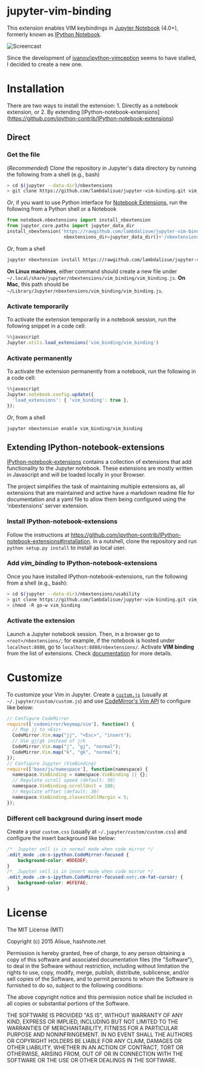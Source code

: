 # jupyter-vim-binding

This extension enables VIM keybindings in [Jupyter Notebook](https://jupyter.org/) (4.0+), formerly known as [IPython Notebook](http://ipython.org/notebook.html).

![Screencast](http://recordit.co/62sg2aC9cZ.gif)

Since the development of [ivanov/ipython-vimception](https://github.com/ivanov/ipython-vimception) seems to have stalled, I decided to create a new one.


# Installation

There are two ways to install the extension: 1. Directly as a notebook extension, or 2. By extending [IPython-notebook-extensions] (https://github.com/ipython-contrib/IPython-notebook-extensions)

## Direct
### Get the file
(*Recommended*) Clone the repository in Jupyter's data directory by running the following from a shell (e.g., bash)

```bash
> cd $(jupyter --data-dir)/nbextensions
> git clone https://github.com/lambdalisue/jupyter-vim-binding.git vim_binding
```

*Or*, if you want to use Python interface for [Notebook Extensions](http://mindtrove.info/#nb-extensions), run the following from a Python shell or a Notebook

```python
from notebook.nbextensions import install_nbextension
from jupyter_core.paths import jupyter_data_dir
install_nbextension('https://rawgithub.com/lambdalisue/jupyter-vim-binding/master/vim_binding.js',
                     nbextensions_dir=jupyter_data_dir()+'/nbextensions/vim_binding')
```

*Or*, from a shell

```bash
jupyter nbextension install https://rawgithub.com/lambdalisue/jupyter-vim-binding/master/vim_binding.js --nbextensions=$(jupyter --data-dir)/nbextensions/vim_binding
```

**On Linux machines**, either command should create a new file under `~/.local/share/jupyter/nbextensions/vim_binding/vim_binding.js`.
**On Mac**, this path should be `~/Library/Jupyter/nbextensions/vim_binding/vim_binding.js`.

### Activate temporarily
To activate the extension temporarily in a notebook session, run the following snippet in a code cell:

```javascript
%%javascript
Jupyter.utils.load_extensions('vim_binding/vim_binding')
```

### Activate permanently
To activate the extension permanently from a notebook, run the following in a code cell:

```javascript
%%javascript
Jupyter.notebook.config.update({
  'load_extensions': { 'vim_binding': true },
});
```

*Or*, from a shell

```bash
jupyter nbextension enable vim_binding/vim_binding
```

## Extending IPython-notebook-extensions
[IPython-notebook-extensions](https://github.com/ipython-contrib/IPython-notebook-extensions) contains a collection of extensions that add functionality to the Jupyter notebook. These extensions are mostly written in Javascript and will be loaded locally in your Browser.

The project simplifies the task of maintaining multiple extensions as, all extensions that are maintained and active have a markdown readme file for documentation and a yaml file to allow them being configured using the 'nbextensions' server extension.

### Install IPython-notebook-extensions
Follow the instructions at https://github.com/ipython-contrib/IPython-notebook-extensions#installation.
In a nutshell, clone the repository and run `python setup.py install` to install as local user.

### Add *vim_binding* to IPython-notebook-extensions
Once you have installed IPython-notebook-extensions, run the following from a shell (e.g., bash):

```bash
> cd $(jupyter --data-dir)/nbextensions/usability
> git clone https://github.com/lambdalisue/jupyter-vim-binding.git vim_binding
> chmod -R go-w vim_binding
```

### Activate the extension
Launch a Jupyter notebook session. Then, in a browser go to `<root>/nbextensions/`; for example, if the notebook is hosted under `localhost:8888`, go to `localhost:8888/nbextensions/`. Activate **VIM binding** from the list of extensions. Check [documentation](https://github.com/ipython-contrib/IPython-notebook-extensions#installation) for more details.

# Customize

To customize your Vim in Jupyter.
Create a [`custom.js`](http://jdfreder-notebook.readthedocs.org/en/docs/examples/Notebook/JavaScript%20Notebook%20Extensions.html) (usually at `~/.jupyter/custom/custom.js`) and use [CodeMirror's Vim API](https://codemirror.net/doc/manual.html#vimapi) to configure like below:

```javascript
// Configure CodeMirror
require(['codemirror/keymap/vim'], function() {
  // Map jj to <Esc>
  CodeMirror.Vim.map("jj", "<Esc>", "insert");
  // Use gj/gk instead of j/k
  CodeMirror.Vim.map("j", "gj", "normal");
  CodeMirror.Vim.map("k", "gk", "normal");
});
// Configure Jupyter (VimBinding)
require(['base/js/namespace'], function(namespace) {
  namespace.VimBinding = namespace.VimBinding || {};
  // Regulate scroll speed (default: 30)
  namespace.VimBinding.scrollUnit = 100;
  // Regulate offset (default: 30)
  namespace.VimBinding.closestCellMargin = 5;
});
```

### Different cell background during insert mode

Create a your `custom.css` (usually at `~/.jupyter/custom/custom.css`) and configure the insert background like below:

```css
/*  Jupyter cell is in normal mode when code mirror */
.edit_mode .cm-s-ipython.CodeMirror-focused {
    background-color: #DDEDEF;
}
/*  Jupyter cell is in insert mode when code mirror */
.edit_mode .cm-s-ipython.CodeMirror-focused:not(.cm-fat-cursor) {
    background-color: #EFEFAE;
}
```


# License

The MIT License (MIT)

Copyright (c) 2015 Alisue, hashnote.net

Permission is hereby granted, free of charge, to any person obtaining a copy
of this software and associated documentation files (the "Software"), to deal
in the Software without restriction, including without limitation the rights
to use, copy, modify, merge, publish, distribute, sublicense, and/or sell
copies of the Software, and to permit persons to whom the Software is
furnished to do so, subject to the following conditions:

The above copyright notice and this permission notice shall be included in
all copies or substantial portions of the Software.

THE SOFTWARE IS PROVIDED "AS IS", WITHOUT WARRANTY OF ANY KIND, EXPRESS OR
IMPLIED, INCLUDING BUT NOT LIMITED TO THE WARRANTIES OF MERCHANTABILITY,
FITNESS FOR A PARTICULAR PURPOSE AND NONINFRINGEMENT. IN NO EVENT SHALL THE
AUTHORS OR COPYRIGHT HOLDERS BE LIABLE FOR ANY CLAIM, DAMAGES OR OTHER
LIABILITY, WHETHER IN AN ACTION OF CONTRACT, TORT OR OTHERWISE, ARISING FROM,
OUT OF OR IN CONNECTION WITH THE SOFTWARE OR THE USE OR OTHER DEALINGS IN
THE SOFTWARE.
